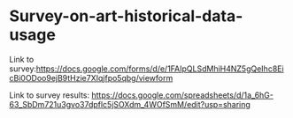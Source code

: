 # Survey-on-art-historical-data-usage

Link to survey:https://docs.google.com/forms/d/e/1FAIpQLSdMhiH4NZ5gQeIhc8EicBi0ODoo9ejB9tHzie7XIqjfpo5qbg/viewform 

Link to survey results: https://docs.google.com/spreadsheets/d/1a_6hG-63_SbDm721u3gvo37dpflc5jSOXdm_4WOfSmM/edit?usp=sharing 
